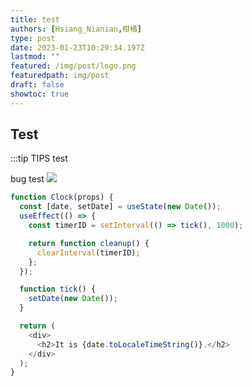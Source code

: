 ```yaml
---
title: test
authors: [Hsiang_Nianian,柑橘]
type: post
date: 2023-01-23T10:29:34.197Z
lastmod: ""
featured: /img/post/logo.png
featuredpath: img/post
draft: false
showtoc: true
---
```

## Test

:::tip TIPS test

bug test
![](/img/post/logo.png)


```js
function Clock(props) {
  const [date, setDate] = useState(new Date());
  useEffect(() => {
    const timerID = setInterval(() => tick(), 1000);

    return function cleanup() {
      clearInterval(timerID);
    };
  });

  function tick() {
    setDate(new Date());
  }

  return (
    <div>
      <h2>It is {date.toLocaleTimeString()}.</h2>
    </div>
  );
}
```
